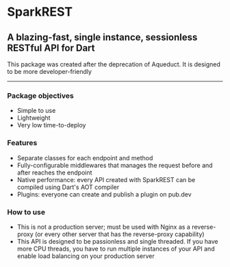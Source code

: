 # SparkREST

## A blazing-fast, single instance, sessionless RESTful API for Dart

This package was created after the deprecation of Aqueduct. It is designed to be more developer-friendly

---

### Package objectives

- Simple to use
- Lightweight
- Very low time-to-deploy

### Features

- Separate classes for each endpoint and method
- Fully-configurable middlewares that manages the request before and after reaches the endpoint
- Native performance: every API created with SparkREST can be compiled using Dart's AOT compiler
- Plugins: everyone can create and publish a plugin on pub.dev

### How to use

- This is not a production server; must be used with Nginx as a reverse-proxy (or every other server that has the reverse-proxy capability)
- This API is designed to be passionless and single threaded. If you have more CPU threads, you have to run multiple instances of your API and enable load balancing on your production server
